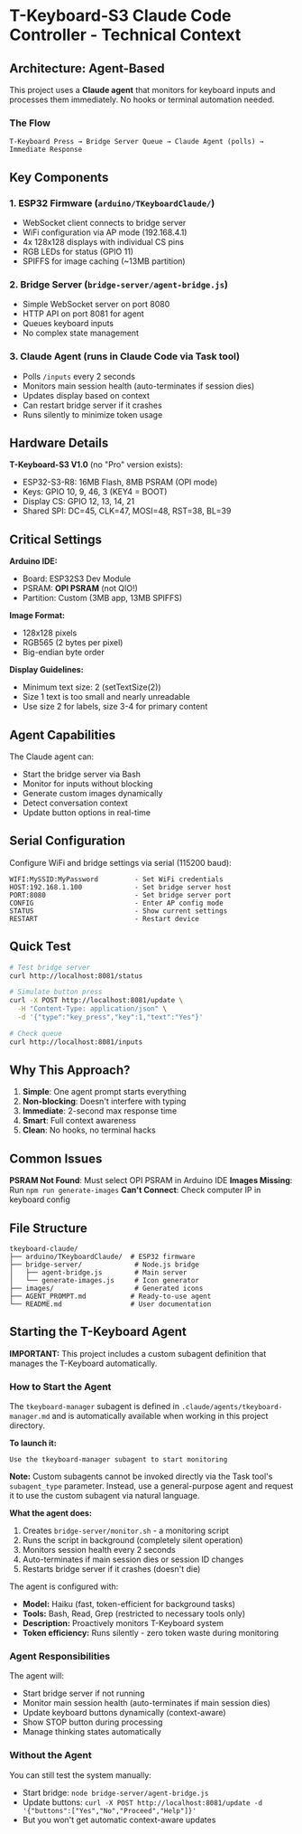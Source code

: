 # T-Keyboard-S3 Claude Code Controller - Technical Context

## Architecture: Agent-Based

This project uses a **Claude agent** that monitors for keyboard inputs and processes them immediately. No hooks or terminal automation needed.

### The Flow
```
T-Keyboard Press → Bridge Server Queue → Claude Agent (polls) → Immediate Response
```

## Key Components

### 1. ESP32 Firmware (`arduino/TKeyboardClaude/`)
- WebSocket client connects to bridge server
- WiFi configuration via AP mode (192.168.4.1)
- 4x 128x128 displays with individual CS pins
- RGB LEDs for status (GPIO 11)
- SPIFFS for image caching (~13MB partition)

### 2. Bridge Server (`bridge-server/agent-bridge.js`)
- Simple WebSocket server on port 8080
- HTTP API on port 8081 for agent
- Queues keyboard inputs
- No complex state management

### 3. Claude Agent (runs in Claude Code via Task tool)
- Polls `/inputs` every 2 seconds
- Monitors main session health (auto-terminates if session dies)
- Updates display based on context
- Can restart bridge server if it crashes
- Runs silently to minimize token usage

## Hardware Details

**T-Keyboard-S3 V1.0** (no "Pro" version exists):
- ESP32-S3-R8: 16MB Flash, 8MB PSRAM (OPI mode)
- Keys: GPIO 10, 9, 46, 3 (KEY4 = BOOT)
- Display CS: GPIO 12, 13, 14, 21
- Shared SPI: DC=45, CLK=47, MOSI=48, RST=38, BL=39

## Critical Settings

**Arduino IDE:**
- Board: ESP32S3 Dev Module
- PSRAM: **OPI PSRAM** (not QIO!)
- Partition: Custom (3MB app, 13MB SPIFFS)

**Image Format:**
- 128x128 pixels
- RGB565 (2 bytes per pixel)
- Big-endian byte order

**Display Guidelines:**
- Minimum text size: 2 (setTextSize(2))
- Size 1 text is too small and nearly unreadable
- Use size 2 for labels, size 3-4 for primary content

## Agent Capabilities

The Claude agent can:
- Start the bridge server via Bash
- Monitor for inputs without blocking
- Generate custom images dynamically
- Detect conversation context
- Update button options in real-time

## Serial Configuration

Configure WiFi and bridge settings via serial (115200 baud):

```
WIFI:MySSID:MyPassword         - Set WiFi credentials
HOST:192.168.1.100             - Set bridge server host
PORT:8080                      - Set bridge server port
CONFIG                         - Enter AP config mode
STATUS                         - Show current settings
RESTART                        - Restart device
```

## Quick Test

```bash
# Test bridge server
curl http://localhost:8081/status

# Simulate button press
curl -X POST http://localhost:8081/update \
  -H "Content-Type: application/json" \
  -d '{"type":"key_press","key":1,"text":"Yes"}'

# Check queue
curl http://localhost:8081/inputs
```

## Why This Approach?

1. **Simple**: One agent prompt starts everything
2. **Non-blocking**: Doesn't interfere with typing
3. **Immediate**: 2-second max response time
4. **Smart**: Full context awareness
5. **Clean**: No hooks, no terminal hacks

## Common Issues

**PSRAM Not Found**: Must select OPI PSRAM in Arduino IDE
**Images Missing**: Run `npm run generate-images`
**Can't Connect**: Check computer IP in keyboard config

## File Structure
```
tkeyboard-claude/
├── arduino/TKeyboardClaude/  # ESP32 firmware
├── bridge-server/             # Node.js bridge
│   ├── agent-bridge.js        # Main server
│   └── generate-images.js     # Icon generator
├── images/                    # Generated icons
├── AGENT_PROMPT.md           # Ready-to-use agent
└── README.md                 # User documentation
```

## Starting the T-Keyboard Agent

**IMPORTANT:** This project includes a custom subagent definition that manages the T-Keyboard automatically.

### How to Start the Agent

The `tkeyboard-manager` subagent is defined in `.claude/agents/tkeyboard-manager.md` and is automatically available when working in this project directory.

**To launch it:**
```
Use the tkeyboard-manager subagent to start monitoring
```

**Note:** Custom subagents cannot be invoked directly via the Task tool's `subagent_type` parameter. Instead, use a general-purpose agent and request it to use the custom subagent via natural language.

**What the agent does:**
1. Creates `bridge-server/monitor.sh` - a monitoring script
2. Runs the script in background (completely silent operation)
3. Monitors session health every 2 seconds
4. Auto-terminates if main session dies or session ID changes
5. Restarts bridge server if it crashes (doesn't die)

The agent is configured with:
- **Model:** Haiku (fast, token-efficient for background tasks)
- **Tools:** Bash, Read, Grep (restricted to necessary tools only)
- **Description:** Proactively monitors T-Keyboard system
- **Token efficiency:** Runs silently - zero token waste during monitoring

### Agent Responsibilities

The agent will:
- Start bridge server if not running
- Monitor main session health (auto-terminates if main session dies)
- Update keyboard buttons dynamically (context-aware)
- Show STOP button during processing
- Manage thinking states automatically

### Without the Agent

You can still test the system manually:
- Start bridge: `node bridge-server/agent-bridge.js`
- Update buttons: `curl -X POST http://localhost:8081/update -d '{"buttons":["Yes","No","Proceed","Help"]}'`
- But you won't get automatic context-aware updates